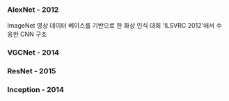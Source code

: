 ### AlexNet - 2012

ImageNet 영상 데이터 베이스를 기반으로 한 화상 인식 대회 'ILSVRC 2012'에서 수응한 CNN 구조



### VGCNet  - 2014

### ResNet  - 2015

### Inception - 2014